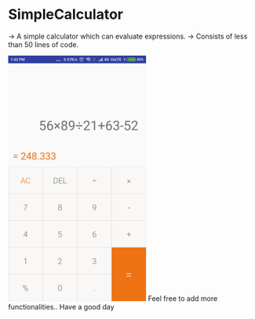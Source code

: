 # SimpleCalculator

-> A simple calculator which can evaluate expressions.
-> Consists of less than 50 lines of code.

<img src="Screenshots/Screenshot_2018-09-10-13-42-42-595_com.dannproductions.simplecalculator.png" height="500">
Feel free to add more functionalities..
Have a good day

